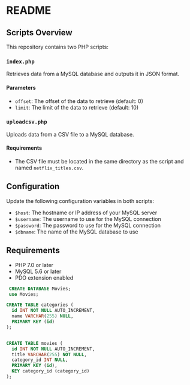# README

## Scripts Overview

This repository contains two PHP scripts:

### `index.php`

Retrieves data from a MySQL database and outputs it in JSON format.

#### Parameters

* `offset`: The offset of the data to retrieve (default: 0)
* `limit`: The limit of the data to retrieve (default: 10)


### `uploadcsv.php`

Uploads data from a CSV file to a MySQL database.

#### Requirements

* The CSV file must be located in the same directory as the script and named `netflix_titles.csv`.

## Configuration

Update the following configuration variables in both scripts:

* `$host`: The hostname or IP address of your MySQL server
* `$username`: The username to use for the MySQL connection
* `$password`: The password to use for the MySQL connection
* `$dbname`: The name of the MySQL database to use

## Requirements

* PHP 7.0 or later
* MySQL 5.6 or later
* PDO extension enabled


```sql
 CREATE DATABASE Movies;
 use Movies;

CREATE TABLE categories (
  id INT NOT NULL AUTO_INCREMENT,
  name VARCHAR(255) NULL,
  PRIMARY KEY (id)
);


CREATE TABLE movies (
  id INT NOT NULL AUTO_INCREMENT,
  title VARCHAR(255) NOT NULL,
  category_id INT NULL,
  PRIMARY KEY (id),
  KEY category_id (category_id)
);